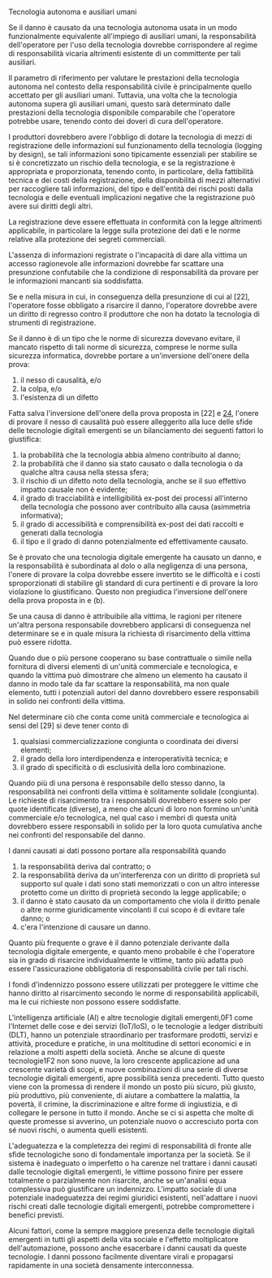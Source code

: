 Tecnologia autonoma e ausiliari umani

Se il danno è causato da una tecnologia autonoma usata in un modo funzionalmente equivalente all'impiego di ausiliari umani, la responsabilità dell'operatore per l'uso della tecnologia dovrebbe corrispondere al regime di responsabilità vicaria altrimenti esistente di un committente per tali ausiliari.

Il parametro di riferimento per valutare le prestazioni della tecnologia autonoma nel contesto della responsabilità civile è principalmente quello accettato per gli ausiliari umani. Tuttavia, una volta che la tecnologia autonoma supera gli ausiliari umani, questo sarà determinato dalle prestazioni della tecnologia disponibile comparabile che l'operatore potrebbe usare, tenendo conto dei doveri di cura dell'operatore.

I produttori dovrebbero avere l'obbligo di dotare la tecnologia di mezzi di registrazione delle informazioni sul funzionamento della tecnologia (logging by design), se tali informazioni sono tipicamente essenziali per stabilire se si è concretizzato un rischio della tecnologia, e se la registrazione è appropriata e proporzionata, tenendo conto, in particolare, della fattibilità tecnica e dei costi della registrazione, della disponibilità di mezzi alternativi per raccogliere tali informazioni, del tipo e dell'entità dei rischi posti dalla tecnologia e delle eventuali implicazioni negative che la registrazione può avere sui diritti degli altri.

La registrazione deve essere effettuata in conformità con la legge altrimenti applicabile, in particolare la legge sulla protezione dei dati e le norme relative alla protezione dei segreti commerciali.

L'assenza di informazioni registrate o l'incapacità di dare alla vittima un accesso ragionevole alle informazioni dovrebbe far scattare una presunzione confutabile che la condizione di responsabilità da provare per le informazioni mancanti sia soddisfatta.

Se e nella misura in cui, in conseguenza della presunzione di cui al [22], l'operatore fosse obbligato a risarcire il danno, l'operatore dovrebbe avere un diritto di regresso contro il produttore che non ha dotato la tecnologia di strumenti di registrazione.

Se il danno è di un tipo che le norme di sicurezza dovevano evitare, il mancato rispetto di tali norme di sicurezza, comprese le norme sulla sicurezza informatica, dovrebbe portare a un'inversione dell'onere della prova:

1. il nesso di causalità, e/o
2. la colpa, e/o
3. l'esistenza di un difetto

Fatta salva l'inversione dell'onere della prova proposta in [22] e [24](a), l'onere di provare il nesso di causalità può essere alleggerito alla luce delle sfide delle tecnologie digitali emergenti se un bilanciamento dei seguenti fattori lo giustifica:

1. la probabilità che la tecnologia abbia almeno contribuito al danno;
2. la probabilità che il danno sia stato causato o dalla tecnologia o da qualche altra causa nella stessa sfera;
3. il rischio di un difetto noto della tecnologia, anche se il suo effettivo impatto causale non è evidente;
4. il grado di tracciabilità e intelligibilità ex-post dei processi all'interno della tecnologia che possono aver contribuito alla causa (asimmetria informativa);
5. il grado di accessibilità e comprensibilità ex-post dei dati raccolti e generati dalla tecnologia
6. il tipo e il grado di danno potenzialmente ed effettivamente causato.


Se è provato che una tecnologia digitale emergente ha causato un danno, e la responsabilità è subordinata al dolo o alla negligenza di una persona, l'onere di provare la colpa dovrebbe essere invertito se le difficoltà e i costi sproporzionati di stabilire gli standard di cura pertinenti e di provare la loro violazione lo giustificano. Questo non pregiudica l'inversione dell'onere della prova proposta in e (b).

Se una causa di danno è attribuibile alla vittima, le ragioni per ritenere un'altra persona responsabile dovrebbero applicarsi di conseguenza nel determinare se e in quale misura la richiesta di risarcimento della vittima può essere ridotta.

Quando due o più persone cooperano su base contrattuale o simile nella fornitura di diversi elementi di un'unità commerciale e tecnologica, e quando la vittima può dimostrare che almeno un elemento ha causato il danno in modo tale da far scattare la responsabilità, ma non quale elemento, tutti i potenziali autori del danno dovrebbero essere responsabili in solido nei confronti della vittima.

Nel determinare ciò che conta come unità commerciale e tecnologica ai sensi del [29] si deve tener conto di

1. qualsiasi commercializzazione congiunta o coordinata dei diversi elementi;
2. il grado della loro interdipendenza e interoperatività tecnica; e
3. il grado di specificità o di esclusività della loro combinazione.

Quando più di una persona è responsabile dello stesso danno, la responsabilità nei confronti della vittima è solitamente solidale (congiunta). Le richieste di risarcimento tra i responsabili dovrebbero essere solo per quote identificate (diverse), a meno che alcuni di loro non formino un'unità commerciale e/o tecnologica, nel qual caso i membri di questa unità dovrebbero essere responsabili in solido per la loro quota cumulativa anche nei confronti del responsabile del danno.

I danni causati ai dati possono portare alla responsabilità quando
1. la responsabilità deriva dal contratto; o
2. la responsabilità deriva da un'interferenza con un diritto di proprietà sul supporto sul quale i dati sono stati memorizzati o con un altro interesse protetto come un diritto di proprietà secondo la legge applicabile; o
3. il danno è stato causato da un comportamento che viola il diritto penale o altre norme giuridicamente vincolanti il cui scopo è di evitare tale danno; o
4. c'era l'intenzione di causare un danno.

Quanto più frequente o grave è il danno potenziale derivante dalla tecnologia digitale emergente, e quanto meno probabile è che l'operatore sia in grado di risarcire individualmente le vittime, tanto più adatta può essere l'assicurazione obbligatoria di responsabilità civile per tali rischi.

I fondi d'indennizzo possono essere utilizzati per proteggere le vittime che hanno diritto al risarcimento secondo le norme di responsabilità applicabili, ma le cui richieste non possono essere soddisfatte.

L'intelligenza artificiale (AI) e altre tecnologie digitali emergenti,0F1 come l'Internet delle cose e dei servizi (IoT/IoS), o le tecnologie a ledger distribuiti (DLT), hanno un potenziale straordinario per trasformare prodotti, servizi e attività, procedure e pratiche, in una moltitudine di settori economici e in relazione a molti aspetti della società. Anche se alcune di queste tecnologie1F2 non sono nuove, la loro crescente applicazione ad una crescente varietà di scopi, e nuove combinazioni di una serie di diverse tecnologie digitali emergenti, apre possibilità senza precedenti. Tutto questo viene con la promessa di rendere il mondo un posto più sicuro, più giusto, più produttivo, più conveniente, di aiutare a combattere la malattia, la povertà, il crimine, la discriminazione e altre forme di ingiustizia, e di collegare le persone in tutto il mondo. Anche se ci si aspetta che molte di queste promesse si avverino, un potenziale nuovo o accresciuto porta con sé nuovi rischi, o aumenta quelli esistenti.

L'adeguatezza e la completezza dei regimi di responsabilità di fronte alle sfide tecnologiche sono di fondamentale importanza per la società. Se il sistema è inadeguato o imperfetto o ha carenze nel trattare i danni causati dalle tecnologie digitali emergenti, le vittime possono finire per essere totalmente o parzialmente non risarcite, anche se un'analisi equa complessiva può giustificare un indennizzo. L'impatto sociale di una potenziale inadeguatezza dei regimi giuridici esistenti, nell'adattare i nuovi rischi creati dalle tecnologie digitali emergenti, potrebbe compromettere i benefici previsti.

Alcuni fattori, come la sempre maggiore presenza delle tecnologie digitali emergenti in tutti gli aspetti della vita sociale e l'effetto moltiplicatore dell'automazione, possono anche esacerbare i danni causati da queste tecnologie. I danni possono facilmente diventare virali e propagarsi rapidamente in una società densamente interconnessa.
